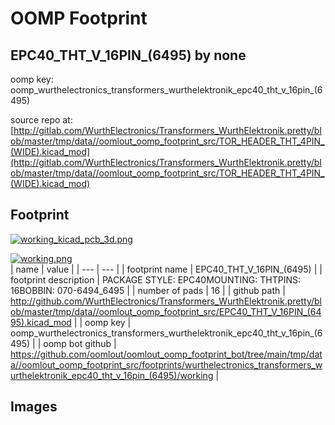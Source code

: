 # OOMP Footprint  
## EPC40_THT_V_16PIN_(6495)  by none  
  
oomp key: oomp_wurthelectronics_transformers_wurthelektronik_epc40_tht_v_16pin_(6495)  
  
source repo at: [http://gitlab.com/WurthElectronics/Transformers_WurthElektronik.pretty/blob/master/tmp/data//oomlout_oomp_footprint_src/TOR_HEADER_THT_4PIN_(WIDE).kicad_mod](http://gitlab.com/WurthElectronics/Transformers_WurthElektronik.pretty/blob/master/tmp/data//oomlout_oomp_footprint_src/TOR_HEADER_THT_4PIN_(WIDE).kicad_mod)  
## Footprint  
  
[![working_kicad_pcb_3d.png](working_kicad_pcb_3d_600.png)](working_kicad_pcb_3d.png)  
  
[![working.png](working_600.png)](working.png)  
| name | value | 
| --- | --- | 
| footprint name | EPC40_THT_V_16PIN_(6495) | 
| footprint description | PACKAGE STYLE: EPC40MOUNTING: THTPINS: 16BOBBIN: 070-6494_6495 | 
| number of pads | 16 | 
| github path | http://github.com/WurthElectronics/Transformers_WurthElektronik.pretty/blob/master/tmp/data//oomlout_oomp_footprint_src/EPC40_THT_V_16PIN_(6495).kicad_mod | 
| oomp key | oomp_wurthelectronics_transformers_wurthelektronik_epc40_tht_v_16pin_(6495) | 
| oomp bot github | https://github.com/oomlout/oomlout_oomp_footprint_bot/tree/main/tmp/data//oomlout_oomp_footprint_src/footprints/wurthelectronics_transformers_wurthelektronik_epc40_tht_v_16pin_(6495)/working | 
## Images  

